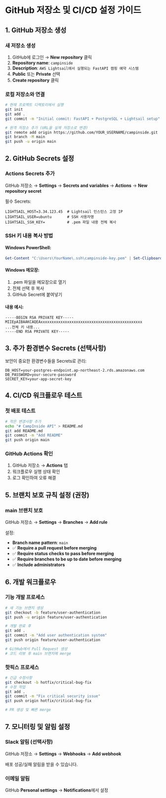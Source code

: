 # GitHub 저장소 및 CI/CD 설정 가이드

## 1. GitHub 저장소 생성

### 새 저장소 생성
1. GitHub에 로그인 → **New repository** 클릭
2. **Repository name**: `campinside`
3. **Description**: `AWS Lightsail에서 실행되는 FastAPI 캠핑 예약 시스템`
4. **Public** 또는 **Private** 선택
5. **Create repository** 클릭

### 로컬 저장소와 연결
```bash
# 현재 프로젝트 디렉토리에서 실행
git init
git add .
git commit -m "Initial commit: FastAPI + PostgreSQL + Lightsail setup"

# 원격 저장소 추가 (URL을 실제 저장소로 변경)
git remote add origin https://github.com/YOUR_USERNAME/campinside.git
git branch -M main
git push -u origin main
```

## 2. GitHub Secrets 설정

### Actions Secrets 추가
GitHub 저장소 → **Settings** → **Secrets and variables** → **Actions** → **New repository secret**

필수 Secrets:
```
LIGHTSAIL_HOST=3.34.123.45  # Lightsail 인스턴스 고정 IP
LIGHTSAIL_USER=ubuntu       # SSH 사용자명
LIGHTSAIL_SSH_KEY=          # .pem 파일 내용 전체 복사
```

### SSH 키 내용 복사 방법

#### Windows PowerShell:
```powershell
Get-Content "C:\Users\YourName\.ssh\campinside-key.pem" | Set-Clipboard
```

#### Windows 메모장:
1. .pem 파일을 메모장으로 열기
2. 전체 선택 후 복사
3. GitHub Secret에 붙여넣기

#### 내용 예시:
```
-----BEGIN RSA PRIVATE KEY-----
MIIEpAIBAAKCAQEAxxxxxxxxxxxxxxxxxxxxxxxxxxxxxxxxxxxxxxxxxxxxxx
...전체 키 내용...
-----END RSA PRIVATE KEY-----
```

## 3. 추가 환경변수 Secrets (선택사항)

보안이 중요한 환경변수들을 Secrets로 관리:
```
DB_HOST=your-postgres-endpoint.ap-northeast-2.rds.amazonaws.com
DB_PASSWORD=your-secure-password
SECRET_KEY=your-app-secret-key
```

## 4. CI/CD 워크플로우 테스트

### 첫 배포 테스트
```bash
# 작은 변경사항 추가
echo "# CampInside API" > README.md
git add README.md
git commit -m "Add README"
git push origin main
```

### GitHub Actions 확인
1. GitHub 저장소 → **Actions** 탭
2. 워크플로우 실행 상태 확인
3. 로그 확인하여 오류 해결

## 5. 브랜치 보호 규칙 설정 (권장)

### main 브랜치 보호
GitHub 저장소 → **Settings** → **Branches** → **Add rule**

설정:
- **Branch name pattern**: `main`
- ✅ **Require a pull request before merging**
- ✅ **Require status checks to pass before merging**
- ✅ **Require branches to be up to date before merging**
- ✅ **Include administrators**

## 6. 개발 워크플로우

### 기능 개발 프로세스
```bash
# 새 기능 브랜치 생성
git checkout -b feature/user-authentication
git push -u origin feature/user-authentication

# 개발 완료 후
git add .
git commit -m "Add user authentication system"
git push origin feature/user-authentication

# GitHub에서 Pull Request 생성
# 코드 리뷰 후 main 브랜치에 merge
```

### 핫픽스 프로세스
```bash
# 긴급 수정사항
git checkout -b hotfix/critical-bug-fix
# 수정 작업
git add .
git commit -m "Fix critical security issue"
git push origin hotfix/critical-bug-fix

# PR 생성 및 빠른 merge
```

## 7. 모니터링 및 알림 설정

### Slack 알림 (선택사항)
GitHub 저장소 → **Settings** → **Webhooks** → **Add webhook**

배포 성공/실패 알림을 받을 수 있습니다.

### 이메일 알림
GitHub **Personal settings** → **Notifications**에서 설정
